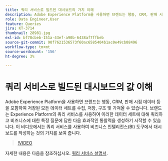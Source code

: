 ```yaml
---
title: 쿼리 서비스로 빌드된 대시보드의 가치 이해
description: Adobe Experience Platform을 사용하면 브랜드는 행동, CRM, 판매 시점 데이터 등을 포함하여 저장된 모든 데이터 세트 및 mash를 수집, 저장, 구조 및 가져올 수 있습니다. 브랜드는 Experience Platform의 쿼리 서비스를 사용하여 이러한 데이터 세트에 대해 쿼리하고 비즈니스에 대한 특정 질문에 답한 다음 효과적인 통찰력을 생성하기 시작할 수 있습니다. 이 비디오에서는 쿼리 서비스를 사용하여 비즈니스 인텔리전스(BI) 도구에서 대시보드를 작성하는 것의 가치를 보여 줍니다.
role: Data Engineer,User
feature: Queries
jira: KT-3714
thumbnail: 28981.jpg
exl-id: bf78cbeb-151a-43ef-a90b-6438af7ffbeb
source-git-commit: 90f7621536573f60ac6585404b1ac0e49cb08496
workflow-type: tm+mt
source-wordcount: '156'
ht-degree: 3%

---
```


# 쿼리 서비스로 빌드된 대시보드의 값 이해

Adobe Experience Platform을 사용하면 브랜드는 행동, CRM, 판매 시점 데이터 등을 포함하여 저장된 모든 데이터 세트를 수집, 저장, 구조 및 가져올 수 있습니다. 브랜드는 Experience Platform의 쿼리 서비스를 사용하여 이러한 데이터 세트에 대해 쿼리하고 비즈니스에 대한 특정 질문에 답한 다음 효과적인 통찰력을 생성하기 시작할 수 있습니다. 이 비디오에서는 쿼리 서비스를 사용하여 비즈니스 인텔리전스(BI) 도구에서 대시보드를 작성하는 것의 가치를 보여 줍니다.

>[!VIDEO](https://video.tv.adobe.com/v/28981?quality=12&learn=on)

자세한 내용은 다음을 참조하십시오. [쿼리 서비스 설명서](https://experienceleague.adobe.com/docs/experience-platform/query/home.html?lang=ko).

